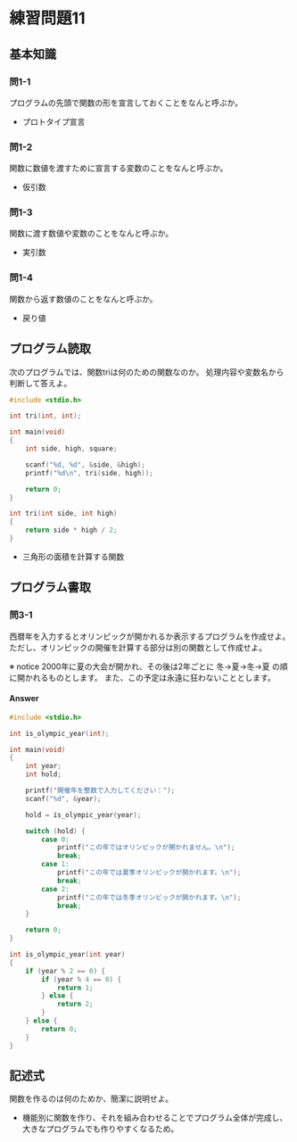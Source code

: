 # 練習問題11

## 基本知識

### 問1-1

プログラムの先頭で関数の形を宣言しておくことをなんと呼ぶか。

- プロトタイプ宣言

### 問1-2

関数に数値を渡すために宣言する変数のことをなんと呼ぶか。

- 仮引数

### 問1-3

関数に渡す数値や変数のことをなんと呼ぶか。

- 実引数

### 問1-4

関数から返す数値のことをなんと呼ぶか。

- 戻り値

## プログラム読取

次のプログラムでは、関数triは何のための関数なのか。
処理内容や変数名から判断して答えよ。

```c
#include <stdio.h>

int tri(int, int);

int main(void)
{
    int side, high, square;

    scanf("%d, %d", &side, &high);
    printf("%d\n", tri(side, high));

    return 0;
}

int tri(int side, int high)
{
    return side * high / 2;
}

```

- 三角形の面積を計算する関数

## プログラム書取

### 問3-1

西暦年を入力するとオリンピックが開かれるか表示するプログラムを作成せよ。
ただし、オリンピックの開催を計算する部分は別の関数として作成せよ。

※ notice
2000年に夏の大会が開かれ、その後は2年ごとに 冬->夏->冬->夏 の順に開かれるものとします。
また、この予定は永遠に狂わないこととします。

#### Answer

```c
#include <stdio.h>

int is_olympic_year(int);

int main(void)
{
    int year;
    int hold;

    printf("開催年を整数で入力してください：");
    scanf("%d", &year);

    hold = is_olympic_year(year);

    switch (hold) {
        case 0:
            printf("この年ではオリンピックが開かれません。\n");
            break;
        case 1:
            printf("この年では夏季オリンピックが開かれます。\n");
            break;
        case 2:
            printf("この年では冬季オリンピックが開かれます。\n");
            break;
    }

    return 0;
}

int is_olympic_year(int year)
{
    if (year % 2 == 0) {
        if (year % 4 == 0) {
            return 1;
        } else {
            return 2;
        }
    } else {
        return 0;
    }
}

```

## 記述式

関数を作るのは何のためか、簡潔に説明せよ。

- 機能別に関数を作り、それを組み合わせることでプログラム全体が完成し、大きなプログラムでも作りやすくなるため。
